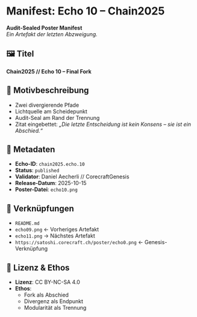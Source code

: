 # Manifest: Echo 10 – Chain2025

**Audit-Sealed Poster Manifest**  
_Ein Artefakt der letzten Abzweigung._

## 🖼️ Titel  
**Chain2025 // Echo 10 – Final Fork**

## 📐 Motivbeschreibung  
- Zwei divergierende Pfade  
- Lichtquelle am Scheidepunkt  
- Audit-Seal am Rand der Trennung  
- Zitat eingebettet: *„Die letzte Entscheidung ist kein Konsens – sie ist ein Abschied.“*

## 📜 Metadaten  
- **Echo-ID**: `chain2025.echo.10`  
- **Status**: `published`  
- **Validator**: Daniel Aecherli // CorecraftGenesis  
- **Release-Datum**: 2025-10-15  
- **Poster-Datei**: `echo10.png`

## 🔗 Verknüpfungen  
- `README.md`  
- `echo09.png` ← Vorheriges Artefakt  
- `echo11.png` → Nächstes Artefakt  
- `https://satoshi.corecraft.ch/poster/echo0.png` ← Genesis-Verknüpfung

## 🧭 Lizenz & Ethos  
- **Lizenz**: CC BY-NC-SA 4.0  
- **Ethos**:  
  - Fork als Abschied  
  - Divergenz als Endpunkt  
  - Modularität als Trennung
